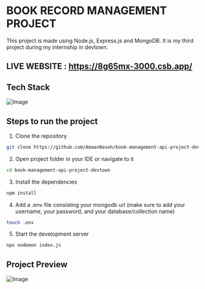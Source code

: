 # BOOK RECORD MANAGEMENT PROJECT

This project is made using Node.js, Express.js and MongoDB. It is my third project during my internship in devtown.

## LIVE WEBSITE : https://8g65mx-3000.csb.app/

## Tech Stack

![Image](https://github.com/user-attachments/assets/95758a90-8519-4720-90ac-54de4def4d19)

## Steps to run the project

1. Clone the repository

```bash
git clone https://github.com/AmaanNaseh/book-management-api-project-devtown.git
```

2. Open project folder in your IDE or navigate to it

```bash
cd book-management-api-project-devtown
```

3. Install the dependencies

```bash
npm install
```

4. Add a .env file consisting your mongodb url (make sure to add your username, your password, and your database/collection name)

```bash
touch .env
```

5. Start the development server

```bash
npx nodemon index.js
```

## Project Preview

![Image](https://github.com/user-attachments/assets/9a7023e1-926a-4272-b11b-f4e16b8c3dc3)
